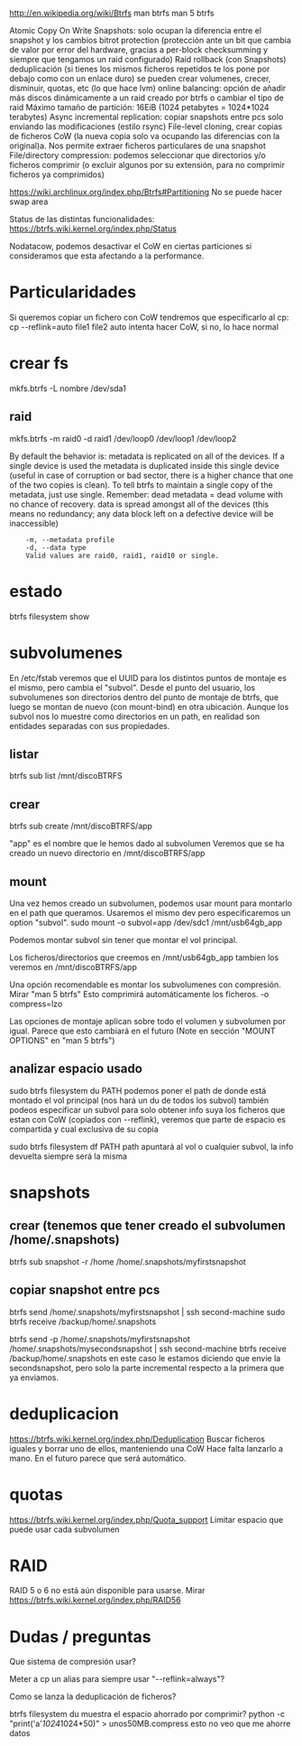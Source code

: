 http://en.wikipedia.org/wiki/Btrfs
man btrfs
man 5 btrfs

Atomic Copy On Write Snapshots: solo ocupan la diferencia entre el snapshot y los cambios
bitrot protection (protección ante un bit que cambia de valor por error del hardware, gracias a per-block checksumming y siempre que tengamos un raid configurado)
Raid
rollback (con Snapshots)
deduplicación (si tienes los mismos ficheros repetidos te los pone por debajo como con un enlace duro)
se pueden crear volumenes, crecer, disminuir, quotas, etc (lo que hace lvm)
online balancing: opción de añadir más discos dinámicamente a un raid creado por btrfs o cambiar el tipo de raid
Máximo tamaño de partición: 16EiB (1024 petabytes = 1024*1024 terabytes)
Async incremental replication: copiar snapshots entre pcs solo enviando las modificaciones (estilo rsync)
File-level cloning, crear copias de ficheros CoW (la nueva copia solo va ocupando las diferencias con la original)a. Nos permite extraer ficheros particulares de una snapshot
File/directory compression: podemos seleccionar que directorios y/o ficheros comprimir (o excluir algunos por su extensión, para no comprimir ficheros ya comprimidos)


https://wiki.archlinux.org/index.php/Btrfs#Partitioning
No se puede hacer swap area

Status de las distintas funcionalidades:
https://btrfs.wiki.kernel.org/index.php/Status

Nodatacow, podemos desactivar el CoW en ciertas particiones si consideramos que esta afectando a la performance.



# Particularidades
Si queremos copiar un fichero con CoW tendremos que especificarlo al cp:
cp --reflink=auto file1 file2
  auto intenta hacer CoW, si no, lo hace normal



# crear fs
mkfs.btrfs -L nombre /dev/sda1

## raid
mkfs.btrfs -m raid0 -d raid1 /dev/loop0 /dev/loop1 /dev/loop2

By default the behavior is:
metadata is replicated on all of the devices. If a single device is used the metadata is duplicated inside this single device (useful in case of corruption or bad sector, there is a higher chance that one of the two copies is clean). To tell btrfs to maintain a single copy of the metadata, just use single. Remember: dead metadata = dead volume with no chance of recovery.
data is spread amongst all of the devices (this means no redundancy; any data block left on a defective device will be inaccessible)

        -m, --metadata profile
        -d, --data type
        Valid values are raid0, raid1, raid10 or single.



# estado
btrfs filesystem show


# subvolumenes
En /etc/fstab veremos que el UUID para los distintos puntos de montaje es el mismo, pero cambia el "subvol".
Desde el punto del usuario, los subvolumenes son directorios dentro del punto de montaje de btrfs, que luego se montan de nuevo (con mount-bind) en otra ubicación.
Aunque los subvol nos lo muestre como directorios en un path, en realidad son entidades separadas con sus propiedades.

## listar
btrfs sub list /mnt/discoBTRFS

## crear
btrfs sub create /mnt/discoBTRFS/app

"app" es el nombre que le hemos dado al subvolumen
Veremos que se ha creado un nuevo directorio en /mnt/discoBTRFS/app


## mount
Una vez hemos creado un subvolumen, podemos usar mount para montarlo en el path que queramos.
Usaremos el mismo dev pero especificaremos un option "subvol".
sudo mount -o subvol=app /dev/sdc1 /mnt/usb64gb_app

Podemos montar subvol sin tener que montar el vol principal.

Los ficheros/directorios que creemos en /mnt/usb64gb_app tambien los veremos en /mnt/discoBTRFS/app

Una opción recomendable es montar los subvolumenes con compresión. Mirar "man 5 btrfs"
Esto comprimirá automáticamente los ficheros.
-o compress=lzo

Las opciones de montaje aplican sobre todo el volumen y subvolumen por igual.
Parece que esto cambiará en el futuro (Note en sección "MOUNT OPTIONS" en "man 5 btrfs")


## analizar espacio usado
sudo btrfs filesystem du PATH
  podemos poner el path de donde está montado el vol principal (nos hará un du de todos los subvol)
  también podeos especificar un subvol para solo obtener info suya
  los ficheros que estan con CoW (copiados con --reflink), veremos que parte de espacio es compartida y cual exclusiva de su copia

sudo btrfs filesystem df PATH
  path apuntará al vol o cualquier subvol, la info devuelta siempre será la misma

# snapshots
## crear (tenemos que tener creado el subvolumen /home/.snapshots)
btrfs sub snapshot -r /home /home/.snapshots/myfirstsnapshot

## copiar snapshot entre pcs
btrfs send /home/.snapshots/myfirstsnapshot | ssh second-machine sudo btrfs receive /backup/home/.snapshots

btrfs send -p /home/.snapshots/myfirstsnapshot /home/.snapshots/mysecondsnapshot | ssh second-machine btrfs receive /backup/home/.snapshots
  en este caso le estamos diciendo que envie la secondsnapshot, pero solo la parte incremental respecto a la primera que ya enviamos.


# deduplicacion
https://btrfs.wiki.kernel.org/index.php/Deduplication
Buscar ficheros iguales y borrar uno de ellos, manteniendo una CoW
Hace falta lanzarlo a mano. En el futuro parece que será automático.

# quotas
https://btrfs.wiki.kernel.org/index.php/Quota_support
Limitar espacio que puede usar cada subvolumen


# RAID
RAID 5 o 6 no está aún disponible para usarse. Mirar https://btrfs.wiki.kernel.org/index.php/RAID56



# Dudas / preguntas
Que sistema de compresión usar?

Meter a cp un alias para siempre usar "--reflink=always"?

Como se lanza la deduplicación de ficheros?

btrfs filesystem du muestra el espacio ahorrado por comprimir?
python -c "print('a'*1024*1024*50)" > unos50MB.compress
esto no veo que me ahorre datos
